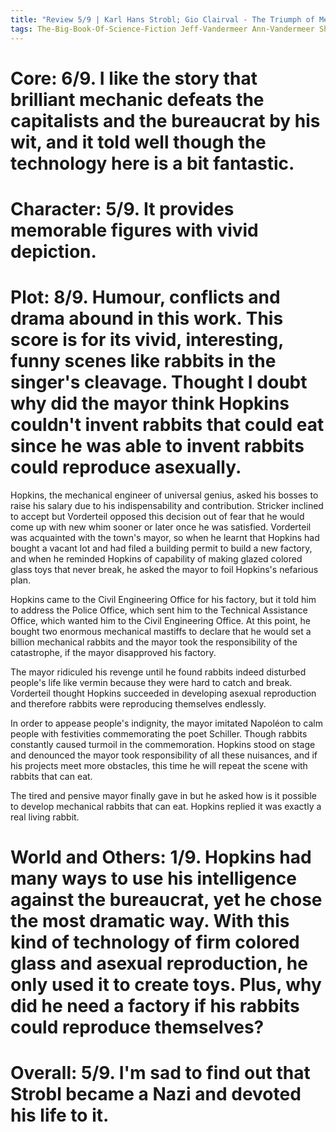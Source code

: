 ```yaml
---
title: "Review 5/9 | Karl Hans Strobl; Gio Clairval - The Triumph of Mechanics"
tags: The-Big-Book-Of-Science-Fiction Jeff-Vandermeer Ann-Vandermeer Short-Story Novelette Science-Fiction 1877-1946 1907
---
```


# Core: 6/9. I like the story that brilliant mechanic defeats the capitalists and the bureaucrat by his wit, and it told well though the technology here is a bit fantastic.


# Character: 5/9. It provides memorable figures with vivid depiction.



# Plot: 8/9. Humour, conflicts and drama abound in this work. This score is for its vivid, interesting, funny scenes like rabbits in the singer's cleavage. Thought I doubt why did the mayor think Hopkins couldn't invent rabbits that could eat since he was able to invent rabbits could reproduce asexually.

Hopkins, the mechanical engineer of universal genius, asked his bosses to raise his salary due to his indispensability and contribution. Stricker inclined to accept but Vorderteil opposed this decision out of fear that he would come up with new whim sooner or later once he was satisfied. Vorderteil was acquainted with the town's mayor, so when he learnt that Hopkins had bought a vacant lot and had filed a building permit to build a new factory, and when he reminded Hopkins of capability of making glazed colored glass toys that never break, he asked the mayor to foil Hopkins's nefarious plan. 

Hopkins came to the Civil Engineering Office for his factory, but it told him to address the Police Office, which sent him to the Technical Assistance Office, which wanted him to the Civil Engineering Office. At this point, he bought two enormous mechanical mastiffs to declare that he would set a billion mechanical rabbits and the mayor took the responsibility of the catastrophe, if the mayor disapproved his factory.


The mayor ridiculed his revenge until he found rabbits indeed disturbed people's life like vermin because they were hard to catch and break. Vorderteil thought Hopkins succeeded in developing asexual reproduction and therefore rabbits were reproducing themselves endlessly.

In order to appease people's indignity, the mayor imitated Napoléon to calm people with festivities commemorating the poet Schiller. Though rabbits constantly caused turmoil in the commemoration. Hopkins stood on stage and denounced the mayor took responsibility of all these nuisances, and if his projects meet more obstacles, this time he will repeat the scene with rabbits that can eat.

The tired and pensive mayor finally gave in but he asked how is it possible to develop mechanical rabbits that can eat. Hopkins replied it was exactly a real living rabbit.


# World and Others: 1/9. Hopkins had many ways to use his intelligence against the bureaucrat, yet he chose the most dramatic way. With this kind of technology of firm colored glass and asexual reproduction, he only used it to create toys. Plus, why did he need a factory if his rabbits could reproduce themselves?


# Overall: 5/9. I'm sad to find out that Strobl became a Nazi and devoted his life to it.


